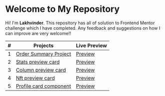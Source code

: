 # Welcome to My Repository

Hi! I'm   **Lakhvinder**. This repository has all of solution to Frontend Mentor challenge which I have completed. Any feedback and suggestions on how I can improve are very welcome!!



|#| Projects  |Live Preview |
|--|--|-- |
|  1|[Order Summary Project](https://github.com/Ls6375/Frontend-Projects_Frontend-Mentor/tree/main/Order%20Summary%20Project)  | [Preview](https://ls6375.github.io/Frontend-Projects_Frontend-Mentor/Order%20Summary%20Project/)|
|  2|[Stats preview card](https://github.com/Ls6375/Frontend-Projects_Frontend-Mentor/tree/main/stats-preview-card-component-main/)  | [Preview](https://ls6375.github.io/Frontend-Projects_Frontend-Mentor/stats-preview-card-component-main/)|
|  3|[Column preview card](https://github.com/Ls6375/Frontend-Projects_Frontend-Mentor/tree/main/3.%203-column-preview-card-component-main)  | [Preview](https://ls6375.github.io/Frontend-Projects_Frontend-Mentor/3.%203-column-preview-card-component-main)|
|  4|[Nft preview card](https://github.com/Ls6375/Frontend-Projects_Frontend-Mentor/tree/main/4.%20nft-preview-card-component-main)  | [Preview](https://ls6375.github.io/Frontend-Projects_Frontend-Mentor/4.%20nft-preview-card-component-main)|
|  5|[Profile card component](https://github.com/Ls6375/Frontend-Projects_Frontend-Mentor/tree/main/5.%20profile-card-component-main)  | [Preview](https://ls6375.github.io/Frontend-Projects_Frontend-Mentor/5.%20profile-card-component-main)|
